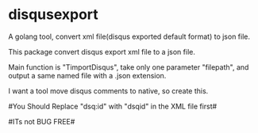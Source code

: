 # disqusexport
A golang tool, convert xml file(disqus exported default format)  to json file.

This package convert disqus export xml file to a json file.

Main function is "TimportDisqus", take only one parameter "filepath", and output a same named file with a .json extension.

I want a tool move disqus comments to native, so create this.

#You Should Replace "dsq:id" with "dsqid" in the XML file first#

#ITs not BUG FREE#


